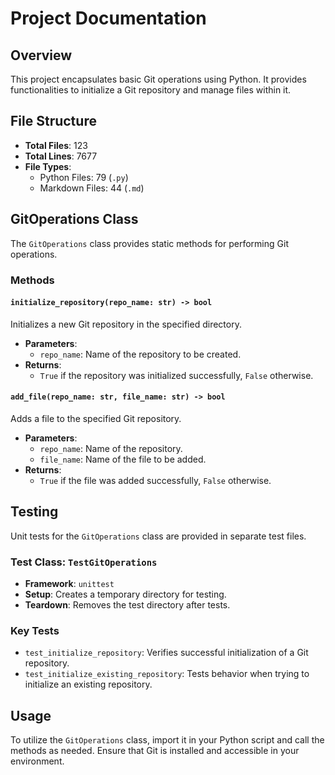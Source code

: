 # Project Documentation

## Overview
This project encapsulates basic Git operations using Python. It provides functionalities to initialize a Git repository and manage files within it.

## File Structure
- **Total Files**: 123
- **Total Lines**: 7677
- **File Types**:
  - Python Files: 79 (`.py`)
  - Markdown Files: 44 (`.md`)

## GitOperations Class
The `GitOperations` class provides static methods for performing Git operations.

### Methods

#### `initialize_repository(repo_name: str) -> bool`
Initializes a new Git repository in the specified directory.

- **Parameters**:
  - `repo_name`: Name of the repository to be created.
- **Returns**: 
  - `True` if the repository was initialized successfully, `False` otherwise.

#### `add_file(repo_name: str, file_name: str) -> bool`
Adds a file to the specified Git repository.

- **Parameters**:
  - `repo_name`: Name of the repository.
  - `file_name`: Name of the file to be added.
- **Returns**: 
  - `True` if the file was added successfully, `False` otherwise.

## Testing
Unit tests for the `GitOperations` class are provided in separate test files.

### Test Class: `TestGitOperations`
- **Framework**: `unittest`
- **Setup**: Creates a temporary directory for testing.
- **Teardown**: Removes the test directory after tests.

### Key Tests
- `test_initialize_repository`: Verifies successful initialization of a Git repository.
- `test_initialize_existing_repository`: Tests behavior when trying to initialize an existing repository.

## Usage
To utilize the `GitOperations` class, import it in your Python script and call the methods as needed. Ensure that Git is installed and accessible in your environment.